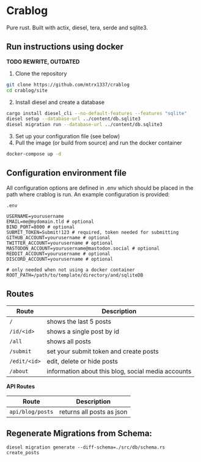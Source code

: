 # Crablog

Pure rust. Built with actix, diesel, tera, serde and sqlite3.

## Run instructions using docker

**TODO REWRITE, OUTDATED**

1. Clone the repository
```bash
git clone https://github.com/mtrx1337/crablog
cd crablog/site
```
2. Install diesel and create a database
```bash
cargo install diesel_cli --no-default-features --features "sqlite"
diesel setup --database-url ../content/db.sqlite3
diesel migration run --database-url ../content/db.sqlite3
```
3. Set up your configuration file (see below)
4. Pull the image (or build from source) and run the docker container
```bash
docker-compose up -d
```

## Configuration environment file

All configuration options are defined in .env which should be placed in the path where crablog is run. An example configuration is provided:

`.env`
```
USERNAME=yourusername
EMAIL=me@mydomain.tld # optional
BIND_PORT=8000 # optional
SUBMIT_TOKEN=Submit!123 # required, token needed for submitting
GITHUB_ACCOUNT=yourusername # optional
TWITTER_ACCOUNT=yourusername # optional
MASTODON_ACCOUNT=yourusername@mastodon.social # optional
REDDIT_ACCOUNT=yourusername # optional
DISCORD_ACCOUNT=yourusername # optional

# only needed when not using a docker container
ROOT_PATH=/path/to/template/directory/and/sqliteDB
```

## Routes

| Route        | Description                                        |
| ------------ | -------------------------------------------------- |
| `/`          | shows the last 5 posts                             |
| `/id/<id>`   | shows a single post by id                          |
| `/all`       | shows all posts                                    |
| `/submit`    | set your submit token and create posts             |
| `/edit/<id>` | edit, delete or hide posts                         |
| `/about`     | information about this blog, social media accounts |
  
**API Routes**

| Route            | Description               |
| ---------------- | ------------------------- |
| `api/blog/posts` | returns all posts as json |

## Regenerate Migrations from Schema:

`diesel migration generate --diff-schema=./src/db/schema.rs create_posts`
